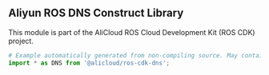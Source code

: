 ## Aliyun ROS DNS Construct Library

This module is part of the AliCloud ROS Cloud Development Kit (ROS CDK) project.

```python
# Example automatically generated from non-compiling source. May contain errors.
import * as DNS from '@alicloud/ros-cdk-dns';
```
